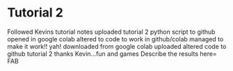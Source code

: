 # Tutorial 2

Followed Kevins tutorial notes
uploaded tutorial 2 python script to github
opened in google colab
altered to code to work in github/colab
managed to make it work!! yah!
downloaded from google colab
uploaded altered code to github tutorial 2 
thanks Kevin...fun and games
Describe the results here= FAB
